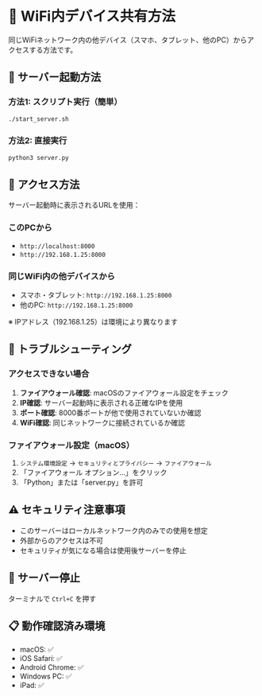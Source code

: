 # 📱 WiFi内デバイス共有方法

同じWiFiネットワーク内の他デバイス（スマホ、タブレット、他のPC）からアクセスする方法です。

## 🚀 サーバー起動方法

### 方法1: スクリプト実行（簡単）
```bash
./start_server.sh
```

### 方法2: 直接実行
```bash
python3 server.py
```

## 📱 アクセス方法

サーバー起動時に表示されるURLを使用：

### このPCから
- `http://localhost:8000`
- `http://192.168.1.25:8000`

### 同じWiFi内の他デバイスから
- スマホ・タブレット: `http://192.168.1.25:8000`
- 他のPC: `http://192.168.1.25:8000`

※ IPアドレス（192.168.1.25）は環境により異なります

## 🔧 トラブルシューティング

### アクセスできない場合
1. **ファイアウォール確認**: macOSのファイアウォール設定をチェック
2. **IP確認**: サーバー起動時に表示される正確なIPを使用
3. **ポート確認**: 8000番ポートが他で使用されていないか確認
4. **WiFi確認**: 同じネットワークに接続されているか確認

### ファイアウォール設定（macOS）
1. `システム環境設定` → `セキュリティとプライバシー` → `ファイアウォール`
2. 「ファイアウォール オプション...」をクリック
3. 「Python」または「server.py」を許可

## ⚠️ セキュリティ注意事項

- このサーバーはローカルネットワーク内のみでの使用を想定
- 外部からのアクセスは不可
- セキュリティが気になる場合は使用後サーバーを停止

## 🛑 サーバー停止

ターミナルで `Ctrl+C` を押す

## 📋 動作確認済み環境

- macOS: ✅
- iOS Safari: ✅  
- Android Chrome: ✅
- Windows PC: ✅
- iPad: ✅